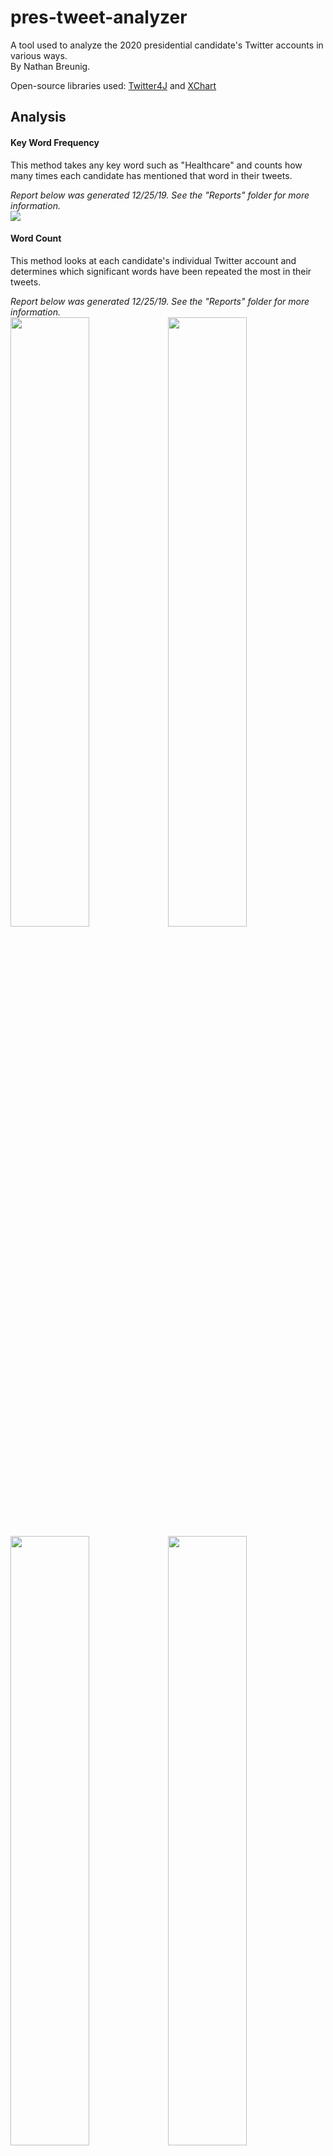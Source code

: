 # pres-tweet-analyzer
A tool used to analyze the 2020 presidential candidate's Twitter accounts in various ways. <br/>
By Nathan Breunig.

Open-source libraries used: [Twitter4J](http://twitter4j.org/en/) and [XChart](https://knowm.org/open-source/xchart/) <br/>

## Analysis
#### Key Word Frequency
This method takes any key word such as "Healthcare" and counts how many times each candidate has mentioned that word in their tweets. <br/>

*Report below was generated 12/25/19. See the "Reports" folder for more information.* <br/>
<img src="https://i.imgur.com/5DFVYz3.png">

#### Word Count
This method looks at each candidate's individual Twitter account and determines which significant words have been repeated the most in their tweets.<br/>

*Report below was generated 12/25/19. See the "Reports" folder for more information.* <br/>
<img src="https://i.imgur.com/lVLKfP2.png" width="50%"><img src="https://i.imgur.com/qKKGjnZ.png" width="50%">
<img src="https://i.imgur.com/nXw0q4b.png" width="50%"><img src="https://i.imgur.com/ytOeSPO.png" width="50%">
<img src="https://i.imgur.com/QR9WYZS.png" width="50%"><img src="https://i.imgur.com/tE3swzD.png" width="50%">
<img src="https://i.imgur.com/5riOqHq.png" width="50%"><img src="https://i.imgur.com/xRXscR0.png" width="50%">

#### Total Mentions
This method scans through all the candidates tweets and tallys up how many times each candidate has been mentioned by another candidate. <br/>

*Report below was generated 12/25/19. See the "Reports" folder for more information.* <br/>
<p align="center">
  <img src="https://i.imgur.com/MiMC7rI.png" width="75%">
</p>

#### Mentions of Others Frequency
This method will look at each candidates Twitter account and determine how many times that candidate has mentioned any other candidate in their tweets. <br/> 

*Report below was generated 12/25/19. See the "Reports" folder for more information.* <br/>
<img src="https://i.imgur.com/L6Wi2cu.png">


### To view analysis and CSV files, click on the "Reports" folder!
